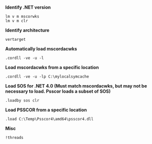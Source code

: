 **Identify .NET version**

	lm v m mscorwks
	lm v m clr

**Identify architecture**

	vertarget 

**Automatically load mscordacwks**

	.cordll -ve -u -l


**Load mscordacwks from a specific location**

    .cordll -ve -u -lp C:\mylocalsymcache

**Load SOS for .NET 4.0 (Must match mscordacwks, but may not be necessary to load.  Psscor loads a subset of SOS)**

    .loadby sos clr

**Load PSSCOR from a specific location**

    .load C:\Temp\Psscor4\amd64\psscor4.dll

**Misc**

	!threads
